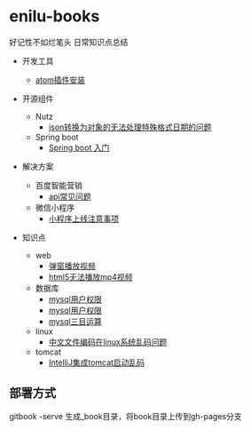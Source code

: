 # enilu-books

好记性不如烂笔头
日常知识点总结

* 开发工具
  * [atom插件安装](tools/atom/atom_plugins_install.md)

* 开源组件
  * Nutz
    * [json转换为对象的无法处理特殊格式日期的问题](opensource/nutz/json转换为对象的无法处理特殊格式日期的问题.md)
  * Spring boot
    * [Spring boot 入门](opensource/SpringBoot/SpringBoot入门.md)

* 解决方案
  * 百度智能营销
    * [api常见问题](solutions/BaiduSEM/api常见问题.md)
  * 微信小程序
    * [小程序上线注意事项](solutions/wxapp/小程序上线注意事项.md)
* 知识点
  * web
    *  [弹窗播放视频](knowledge/web/弹窗播放视频.md)
    *  [html5无法播放mp4视频](knowledge/web/html5无法播放mp4视频.md)
  * 数据库  
    * [mysql用户权限](knowledge/database/mysql分组查询符合条件的记录.md)
    * [mysql用户权限](knowledge/database/mysql权限管理.md)
    * [mysql三目运算](knowledge/database/mysql实现三目运算.md)
  * linux
    * [中文文件编码在linux系统乱码问题](knowledge/linux/中文文件编码在linux系统乱码问题.md)
  * tomcat
    * [IntelliJ集成tomcat启动乱码](knowledge/tomcat/IntelliJ集成tomcat启动乱码.md)



## 部署方式

gitbook -serve 生成_book目录，将book目录上传到gh-pages分支
